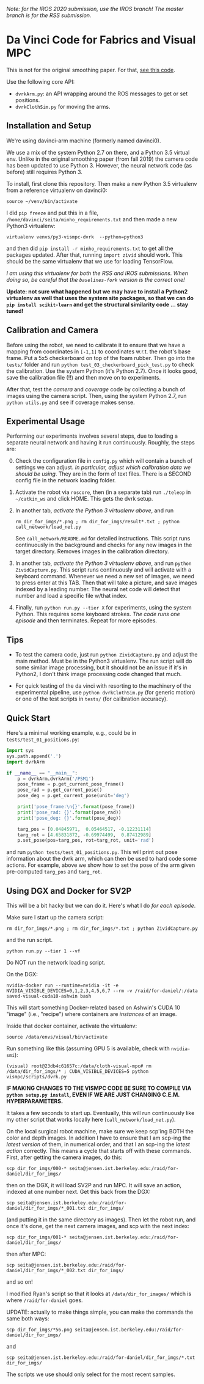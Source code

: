 *Note: for the IROS 2020 submission, use the IROS branch! The master branch is
for the RSS submission.*

# Da Vinci Code for Fabrics and Visual MPC

This is not for the original smoothing paper. For that, [see this code][1].

Use the following core API:

- `dvrkArm.py`: an API wrapping around the ROS messages to get or set positions.
- `dvrkClothSim.py` for moving the arms.


## Installation and Setup

We're using davinci-arm machine (formerly named davinci0).

We use a mix of the system Python 2.7 on there, and a Python 3.5 virtual env.
Unlike in the original smoothing paper (from fall 2019) the camera code has
been updated to use Python 3. However, the neural network code (as before)
still requires Python 3.

To install, first clone this repository. Then make a new Python 3.5 virtualenv
from a reference virtualenv on davinci0:

```
source ~/venv/bin/activate
```

I did `pip freeze` and put this in a file,
`/home/davinci/seita/minho_requirements.txt` and then made a new Python3
virtualenv:

```
virtualenv venvs/py3-vismpc-dvrk  --python=python3
```

and then did `pip install -r minho_requirements.txt` to get all the packages
updated.  After that, running `import zivid` should work. This should be the
same virtualenv that we use for loading TensorFlow.

*I am using this virtualenv for both the RSS and IROS submissions. When doing
so, be careful that the `baselines-fork` version is the correct one!*

**Update: not sure what happened but we may have to install a Python2
virtualenv as well that uses the system site packages, so that we can do `pip
install scikit-learn` and get the structural similarity code ... stay tuned!**


## Calibration and Camera

Before using the robot, we need to calibrate it to ensure that we have a
mapping from coordinates in `[-1,1]` to coordinates w.r.t. the robot's base
frame. Put a 5x5 checkerboard on top of the foam rubber. Then go into the
`tests/` folder and run `python test_03_checkerboard_pick_test.py` to check the
calibration. Use the system Python (it's Python 2.7). Once it looks good, save
the calibration file (!!) and then move on to experiments.

After that, test the *camera* and *coverage* code by collecting a bunch of
images using the camera script. Then, using the system Python 2.7, run `python
utils.py` and see if coverage makes sense.

## Experimental Usage

Performing our experiments involves several steps, due to loading a separate
neural network and having it run continuously. Roughly, the steps are:

0. Check the configuration file in `config.py` which will contain a bunch of
settings we can adjust. *In particular, adjust which calibration data we should
be using*. They are in the form of text files. There is a SECOND config file in
the network loading folder.

1. Activate the robot via `roscore`, then (in a separate tab) run `./teleop` in
`~/catkin_ws` and click HOME. This gets the dvrk setup.

2. In another tab, *activate the Python 3 virtualenv above*, and run

   ```
   rm dir_for_imgs/*.png ; rm dir_for_imgs/result*.txt ; python call_network/load_net.py
   ```
   See `call_network/README.md` for detailed instructions.  This script runs
   continuously in the background and checks for any new images in the target
   directory. Removes images in the calibration directory.

3. In another tab, *activate the Python 3 virtualenv above*, and run `python
ZividCapture.py`. This script runs continuously and will activate with a
keyboard command. Whenever we need a new set of images, we need to press enter
at this TAB. Then that will take a picture, and save images indexed by a
leading number. The neural net code will detect that number and load a specific
file w/that index.

4. Finally, run `python run.py --tier X` for experiments, using the system
Python. This requires some keyboard strokes. *The code runs one episode* and
then terminates.  Repeat for more episodes.

## Tips

- To test the camera code, just run `python ZividCapture.py` and adjust the
  main method. Must be in the Python3 virtualenv. The run script will do some
  similar image processing, but it should not be an issue if it's in Python2, I
  don't think image processing code changed that much.

- For quick testing of the da vinci with resorting to the machinery of the
  experimental pipeline, use `python dvrkClothSim.py` (for generic motion) or
  one of the test scripts in `tests/` (for calibration accuracy).


## Quick Start

Here's a minimal working example, e.g., could be in `tests/test_01_positions.py`:

```python
import sys
sys.path.append('.')
import dvrkArm

if __name__ == "__main__":
    p = dvrkArm.dvrkArm('/PSM1')
    pose_frame = p.get_current_pose_frame()
    pose_rad = p.get_current_pose()
    pose_deg = p.get_current_pose(unit='deg')

    print('pose_frame:\n{}'.format(pose_frame))
    print('pose_rad: {}'.format(pose_rad))
    print('pose_deg: {}'.format(pose_deg))

    targ_pos = [0.04845971,  0.05464517, -0.12231114]
    targ_rot = [4.65831872, -0.69974499,  0.87412989]
    p.set_pose(pos=targ_pos, rot=targ_rot, unit='rad')
```

and run `python tests/test_01_positions.py`. This will print out pose
information about the dvrk arm, which can then be used to hard code some
actions. For example, above we show how to set the pose of the arm given
pre-computed `targ_pos` and `targ_rot`.



## Using DGX and Docker for SV2P

This will be a bit hacky but we can do it. Here's what I do *for each episode*.

Make sure I start up the camera script:

```
rm dir_for_imgs/*.png ; rm dir_for_imgs/*.txt ; python ZividCapture.py
```

and the run script.

```
python run.py --tier 1 --vf
```

Do NOT run the network loading script.

On the DGX:

```
nvidia-docker run --runtime=nvidia -it -e NVIDIA_VISIBLE_DEVICES=0,1,2,3,4,5,6,7 --rm -v /raid/for-daniel/:/data saved-visual-cuda10-ashwin bash
```

This will start something Docker-related based on Ashwin's CUDA 10 "image"
(i.e., "recipe") where containers are *instances* of an image.

Inside that docker container, activate the virtualenv:

```
source /data/envs/visual/bin/activate
```

Run something like this (assuming GPU 5 is available, check with `nvidia-smi`):

```
(visual) root@23db4c61657c:/data/cloth-visual-mpc# rm /data/dir_for_imgs/* ; CUDA_VISIBLE_DEVICES=5 python vismpc/scripts/dvrk.py
```

**IF MAKING CHANGES TO THE VISMPC CODE BE SURE TO COMPILE VIA `python setup.py
install`, EVEN IF WE ARE JUST CHANGING C.E.M. HYPERPARAMETERS.**

It takes a few seconds to start up. Eventually, this will run continuously like
my other script that works locally here (`call_network/load_net.py`).

On the local surgical robot machine, make sure we keep scp'ing BOTH the color
and depth images. In addition I have to ensure that I am scp-ing the *latest
version* of them, in numerical order, and that I an scp-ing the *latest action*
correctly. This means a cycle that starts off with these commands. First, after
getting the camera images, do this:

```
scp dir_for_imgs/000-* seita@jensen.ist.berkeley.edu:/raid/for-daniel/dir_for_imgs/
```

then on the DGX, it will load SV2P and run MPC. It will save an action, indexed
at one number next. Get this back from the DGX:

```
scp seita@jensen.ist.berkeley.edu:/raid/for-daniel/dir_for_imgs/*_001.txt dir_for_imgs/
```

(and putting it in the same directory as images).  Then let the robot run, and
once it's done, get the next camera images, and scp with the next index:

```
scp dir_for_imgs/001-* seita@jensen.ist.berkeley.edu:/raid/for-daniel/dir_for_imgs/
```

then after MPC:

```
scp seita@jensen.ist.berkeley.edu:/raid/for-daniel/dir_for_imgs/*_002.txt dir_for_imgs/
```

and so on!

I modified Ryan's script so that it looks at `/data/dir_for_images/` which is
where `/raid/for-daniel` goes.

UPDATE: actually to make things simple, you can make the commands the same both ways:


```
scp dir_for_imgs/*56.png seita@jensen.ist.berkeley.edu:/raid/for-daniel/dir_for_imgs/
```

and

```
scp seita@jensen.ist.berkeley.edu:/raid/for-daniel/dir_for_imgs/*.txt dir_for_imgs/
```

The scripts we use should only select for the most recent samples.

[1]:https://github.com/BerkeleyAutomation/dvrk_python
